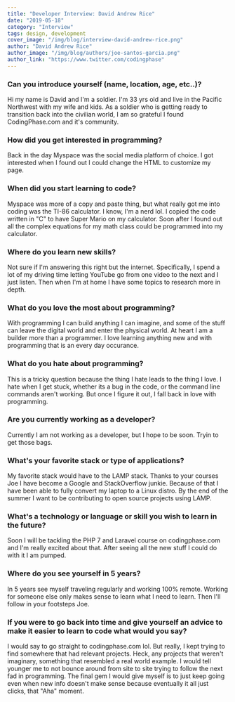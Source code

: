 ```yaml
---
title: "Developer Interview: David Andrew Rice"
date: "2019-05-18"
category: "Interview"
tags: design, development
cover_image: "/img/blog/interview-david-andrew-rice.png"
author: "David Andrew Rice"
author_image: "/img/blog/authors/joe-santos-garcia.png"
author_link: "https://www.twitter.com/codingphase"
---
```


### Can you introduce yourself (name, location, age, etc..)?

Hi my name is David and I'm a soldier. I'm 33 yrs old and live in the Pacific Northwest with my wife and kids. As a soldier who is getting ready to transition back into the civilian world, I am so grateful I found CodingPhase.com and it's community.

### How did you get interested in programming?

Back in the day Myspace was the social media platform of choice. I got interested when I found out I could change the HTML to customize my page.

### When did you start learning to code?

Myspace was more of a copy and paste thing, but what really got me into coding was the TI-86 calculator. I know, I'm a nerd lol. I copied the code written in "C" to have Super Mario on my calculator. Soon after I found out all the complex equations for my math class could be programmed into my calculator.

### Where do you learn new skills?

Not sure if I'm answering this right but the internet. Specifically, I spend a lot of my driving time letting YouTube go from one video to the next and I just listen. Then when I'm at home I have some topics to research more in depth.

### What do you love the most about programming?

With programming I can build anything I can imagine, and some of the stuff can leave the digital world and enter the physical world. At heart I am a builder more than a programmer. I love learning anything new and with programming that is an every day occurance.

### What do you hate about programming?

This is a tricky question because the thing I hate leads to the thing I love. I hate when I get stuck, whether its a bug in the code, or the command line commands aren't working. But once I figure it out, I fall back in love with programming.

### Are you currently working as a developer?

Currently I am not working as a developer, but I hope to be soon. Tryin to get those bags.

### What's your favorite stack or type of applications?

My favorite stack would have to the LAMP stack. Thanks to your courses Joe I have become a Google and StackOverflow junkie. Because of that I have been able to fully convert my laptop to a Linux distro. By the end of the summer I want to be contributing to open source projects using LAMP.

### What's a technology or language or skill you wish to learn in the future?

Soon I will be tackling the PHP 7 and Laravel course on codingphase.com and I'm really excited about that. After seeing all the new stuff I could do with it I am pumped.

### Where do you see yourself in 5 years?

In 5 years see myself traveling regularly and working 100% remote. Working for someone else only makes sense to learn what I need to learn. Then I'll follow in your footsteps Joe.

### If you were to go back into time and give yourself an advice to make it easier to learn to code what would you say?

I would say to go straight to codingphase.com lol. But really, I kept trying to find somewhere that had relevant projects. Heck, any projects that weren't imaginary, something that resembled a real world example. I would tell younger me to not bounce around from site to site trying to follow the next fad in programming. The final gem I would give myself is to just keep going even when new info doesn't make sense because eventually it all just clicks, that "Aha" moment.
